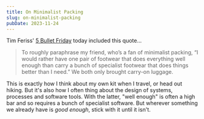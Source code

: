 ```yaml
---
title: On Minimalist Packing
slug: on-minimalist-packing
pubDate: 2023-11-24
---
```


Tim Feriss' [5 Bullet Friday](https://go.tim.blog/5-bullet-friday-1/) today included this quote...

> To roughly paraphrase my friend, who’s a fan of minimalist packing, “I would rather have one pair of footwear that does everything well enough than carry a bunch of specialist footwear that does things better than I need.” We both only brought carry-on luggage.

This is exactly how I think about my own kit when I travel, or head out hiking. But it's also how I often thing about the design of systems, processes and software tools. With the latter, "well enough" is often a high bar and so requires a bunch of specialist software. But wherever something we already have is _good enough_, stick with it until it isn't.
